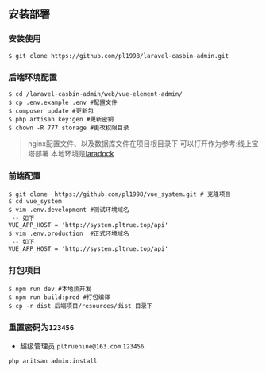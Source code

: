 ## 安装部署


### 安装使用
```shell script
$ git clone https://github.com/pl1998/laravel-casbin-admin.git
```
### 后端环境配置 
```shell script
$ cd /laravel-casbin-admin/web/vue-element-admin/
$ cp .env.example .env #配置文件
$ composer update #更新包
$ php artisan key:gen #更新密钥
$ chown -R 777 storage #更改权限目录
```
> nginx配置文件、以及数据库文件在项目根目录下 可以打开作为参考:线上宝塔部署 本地环境是[laradock](https://laradock-docs.linganmin.cn/)
### 前端配置
```shell script
$ git clone  https://github.com/pl1998/vue_system.git # 克隆项目
$ cd vue_system
$ vim .env.development #测试环境域名
 -- 如下
VUE_APP_HOST = 'http://system.pltrue.top/api'
$ vim .env.production  #正式环境域名
 -- 如下
VUE_APP_HOST = 'http://system.pltrue.top/api'

```
### 打包项目
```shell script
$ npm run dev #本地热开发
$ npm run build:prod #打包编译
$ cp -r dist 后端项目/resources/dist 目录下

```

### 重置密码为`123456`
  * 超级管理员 `pltruenine@163.com` `123456`
```shell script
php aritsan admin:install
```

